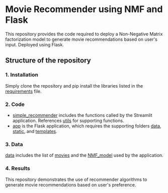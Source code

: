 # Movie Recommender using NMF and Flask

This repository provides the code required to deploy a Non-Negative Matrix factorization model to generate movie recommendations based on user's input.
Deployed using Flask. 

## Structure of the repository

### 1. Installation

Simply clone the repository and pip install the libraries listed in the [requirements](requirements.txt) file.

### 2. Code

- [simple_recommender](simple_recommender.py) includes the functions called by the Streamlit application. References [utils](utils.py) for supporting functions.
- [app](app.py) is the Flask application, which requires the supporting folders [data](data/), [static](static/), and [templates](templates/).

### 3. Data
[data](data/) includes the list of [movies](data/movies.csv) and the [NMF_model](data/nmf_modelproj.pkl) used by the application.

### 4. Results
This repository demonstrates the use of recommender algorithms to generate movie recommendations based on user's preference.